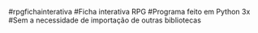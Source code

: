 #rpgfichainterativa
#Ficha interativa RPG
#Programa feito em Python 3x
#Sem a necessidade de importação de outras bibliotecas
